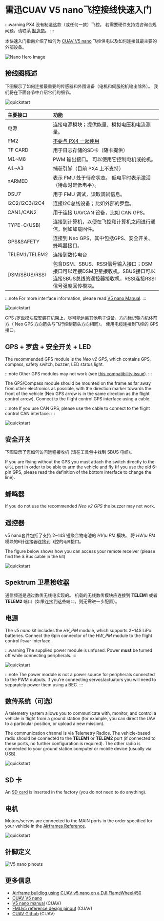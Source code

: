 # 雷迅CUAV V5 nano飞控接线快速入门

:::warning
PX4 没有制造这款（或任何一款）飞控。 若需要硬件支持或咨询合规问题，请联系 [制造商](https://store.cuav.net/)。
:::

本快速入门指南介绍了如何为 [CUAV V5 nano](../flight_controller/cuav_v5_nano.md) 飞控供电以及如何连接其最主要的外部设备。

![Nano Hero Image](../../assets/flight_controller/cuav_v5_nano/v5_nano_01.png)

## 接线图概述

下图展示了如何连接最重要的传感器和外围设备（电机和伺服舵机输出除外）。 我们将在下面各节中介绍它们的细节。

![quickstart](../../assets/flight_controller/cuav_v5_nano/connection/v5_nano_quickstart_02.png)

| 主要接口           | 功能                                                                                  |
|:-------------- |:----------------------------------------------------------------------------------- |
| 电源             | 连接电源模块；提供能量、模拟电压和电流测量。                                                              |
| PM2            | [不要与 PX4 一起使用 ](../flight_controller/cuav_v5_nano.md#compatibility_pm2)             |
| TF CARD        | 用于日志存储的SD卡（随卡提供）                                                                    |
| M1~M8          | PWM 输出接口。 可以使用它控制电机或舵机。                                                             |
| A1~A3          | 捕获引脚（目前 PX4 上不支持）                                                                   |
| nARMED         | 表示 FMU 处于待命状态。 低电平时表示激活（待命时是低电平）。                                                   |
| DSU7           | 用于 FMU 调试，读取调试信息。                                                                   |
| I2C2/I2C3/I2C4 | 连接I2C总线设备；比如外部的罗盘。                                                                  |
| CAN1/CAN2      | 用于连接 UAVCAN 设备，比如 CAN GPS。                                                          |
| TYPE-C(USB)    | 连接到计算机，以便在飞控和计算机之间进行通信，例如加载固件。                                                      |
| GPS&SAFETY     | 连接到 Neo GPS，其中包括GPS、安全开关、蜂鸣器接口。                                                     |
| TELEM1/TELEM2  | 连接到数传电台                                                                             |
| DSM/SBUS/RSSI  | 包含DSM、SBUS、RSSI信号输入接口；DSM接口可以连接DSM卫星接收机，SBUS接口可以连接SBUS总线的遥控器接收机，RSSI连接RSSI信号强度回传模块。 |


:::note
For more interface information, please read [V5 nano Manual](http://manual.cuav.net/V5-nano.pdf).
:::

![quickstart](../../assets/flight_controller/cuav_v5_nano/connection/v5_nano_quickstart_03.png)

GPS /罗盘模块应安装在机架上，尽可能远离其他电子设备，方向标记朝向机体前方（ Neo GPS 方向箭头与飞行控制箭头方向相同）。 使用电缆连接到飞控的 GPS 接口。

## GPS + 罗盘 + 安全开关 + LED

The recommended GPS module is the *Neo v2 GPS*, which contains GPS, compass, safety switch, buzzer, LED status light.

:::note
Other GPS modules may not work (see [this compatibility issue](../flight_controller/cuav_v5_nano.md#compatibility_gps)).
:::

The GPS/Compass module should be mounted on the frame as far away from other electronics as possible, with the direction marker towards the front of the vehicle (Neo GPS arrow is in the same direction as the flight control arrow). Connect to the flight control GPS interface using a cable.

:::note
If you use CAN GPS, please use the cable to connect to the flight control CAN interface.
:::

![quickstart](../../assets/flight_controller/cuav_v5_nano/connection/v5_nano_quickstart_04.png)

## 安全开关

下图显示了您如何访问远程接收机 (请在工具包中找到 SBUS 电缆)。

If you are flying without the GPS you must attach the switch directly to the `GPS1` port in order to be able to arm the vehicle and fly (If you use the old 6-pin GPS, please read the definition of the bottom interface to change the line).

## 蜂鸣器

If you do not use the recommended *Neo v2 GPS* the buzzer may not work.

## 遥控器

v5 nano</em>套件包括了支持 2~14S 锂聚合物电池的 *HV\\u PM* 模块。 将 *HW\\u PM* 模块的6针连接器连接到飞控的`电源`接口。

The figure below shows how you can access your remote receiver (please find the S.Bus cable in the kit)

![quickstart](../../assets/flight_controller/cuav_v5_nano/connection/v5_nano_quickstart_05.png)

## Spektrum 卫星接收器

通信频道是通过数传无线电实现的。 机载的无线数传模块应连接到 **TELEM1** 或者 **TELEM2** 端口（如果连接到这些端口，则无需进一步配置）。

## 电源

The *v5 nano* kit includes the *HV\_PM* module, which supports 2~14S LiPo batteries. Connect the 6pin connector of the *HW\_PM* module to the flight control `Power` interface.

:::warning
The supplied power module is unfused. Power **must** be turned off while connecting peripherals.
:::

![quickstart](../../assets/flight_controller/cuav_v5_nano/connection/v5_nano_quickstart_06.png)

:::note
The power module is not a power source for peripherals connected to the PWM outputs. If you're connecting servos/actuators you will need to separately power them using a BEC.
:::

## 数传系统（可选）

A telemetry system allows you to communicate with, monitor, and control a vehicle in flight from a ground station (for example, you can direct the UAV to a particular position, or upload a new mission).

The communication channel is via Telemetry Radios. The vehicle-based radio should be connected to the **TELEM1** or **TELEM2** port (if connected to these ports, no further configuration is required). The other radio is connected to your ground station computer or mobile device (usually via USB).

![quickstart](../../assets/flight_controller/cuav_v5_nano/connection/v5_nano_quickstart_07.png)

<span id="sd_card"></span>

## SD 卡

An [SD card](../getting_started/px4_basic_concepts.md#sd_cards) is inserted in the factory (you do not need to do anything).

## 电机

Motors/servos are connected to the MAIN ports in the order specified for your vehicle in the [Airframes Reference](../airframes/airframe_reference.md).

![quickstart](../../assets/flight_controller/cuav_v5_nano/connection/v5_nano_quickstart_06.png)

## 针脚定义

![V5 nano pinouts](../../assets/flight_controller/cuav_v5_nano/v5_nano_pinouts.png)

## 更多信息

- [Airframe buildlog using CUAV v5 nano on a DJI FlameWheel450](../frames_multicopter/dji_f450_cuav_5nano.md)
- [CUAV V5 nano](../flight_controller/cuav_v5_nano.md)
- [V5 nano manual](http://manual.cuav.net/V5-nano.pdf) (CUAV)
- [FMUv5 reference design pinout](https://docs.google.com/spreadsheets/d/1-n0__BYDedQrc_2NHqBenG1DNepAgnHpSGglke-QQwY/edit#gid=912976165) (CUAV)
- [CUAV Github](https://github.com/cuav) (CUAV)